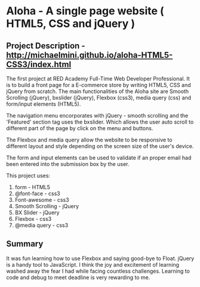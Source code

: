 # Aloha - A single page website ( HTML5, CSS and jQuery )

## Project Description - http://michaelmini.github.io/aloha-HTML5-CSS3/index.html

The first project at RED Academy Full-Time Web Developer Professional. It is to build a front page for a E-commerce store by writing HTML5, CSS and jQuery from scratch. The main functionalities of the Aloha site are Smooth Scrolling (jQuery), bxslider (jQuery), Flexbox (css3), media query (css) and form/input elements (HTML5). 

The navigation menu encorporates with jQuery - smooth scrolling and the 'Featured' section tag uses the bxslider. Which allows the user auto scroll to different part of the page by click on the menu and buttons.

The Flexbox and media query allow the website to be responsive to different layout and style depending on the screen size of the user's device. 

The form and input elements can be used to validate if an proper email had been entered into the submission box by the user.

This project uses:

1. form 			- HTML5
2. @font-face 		- css3
3. Font-awesome 	- css3
4. Smooth Scrolling - jQuery
5. BX Slider		- jQuery
6. Flexbox 			- css3
7. @media query 	- css3

## Summary 

It was fun learning how to use Flexbox and saying good-bye to Float. jQuery is a handy tool to JavaScript. I think the joy and excitement of learning washed away the fear I had while facing countless challenges. Learning to code and debug to meet deadline is very rewarding to me. 
